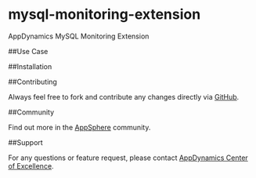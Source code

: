 mysql-monitoring-extension
==========================

AppDynamics MySQL Monitoring Extension

##Use Case

##Installation

##Contributing

Always feel free to fork and contribute any changes directly via [GitHub](https://github.com/Appdynamics/mysql-monitoring-extension).

##Community

Find out more in the [AppSphere](http://appsphere.appdynamics.com/t5/Extensions/MySQL-Database-Monitoring-Extension/idi-p/755) community.

##Support

For any questions or feature request, please contact [AppDynamics Center of Excellence](mailto:ace-request@appdynamics.com).
